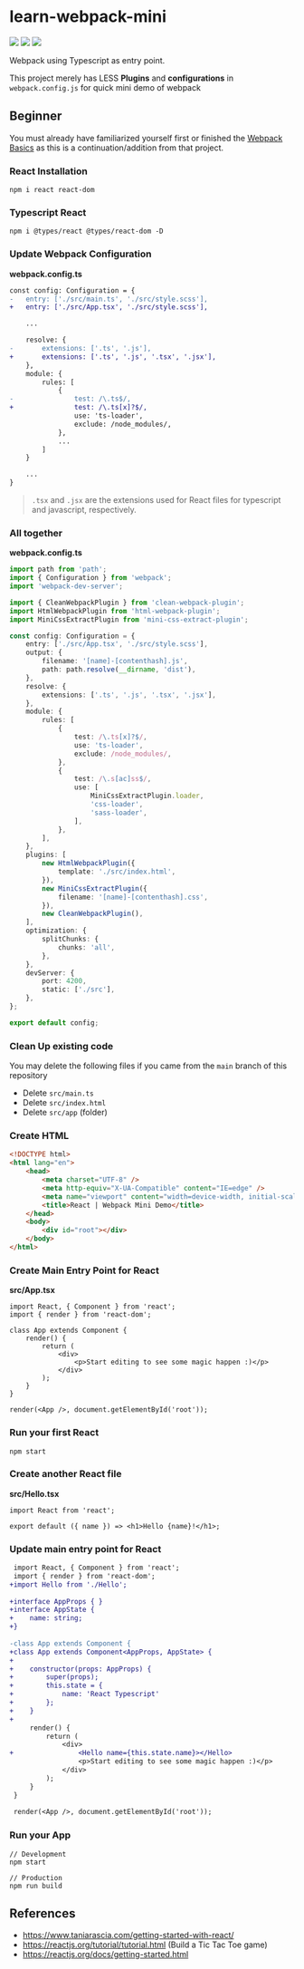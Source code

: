 # learn-webpack-mini

![](https://img.shields.io/badge/webpack-5.67.0-lightblue) ![](https://img.shields.io/badge/react-17.0.2-blue) ![](https://img.shields.io/badge/react--dom-17.0.2-lightblue)

Webpack using Typescript as entry point.

This project merely has LESS **Plugins** and **configurations** in `webpack.config.js` for quick mini demo of webpack

## Beginner

You must already have familiarized yourself first or finished the [Webpack Basics](https://github.com/lightzane/learn-webpack-mini) as this is a continuation/addition from that project.

### React Installation

```
npm i react react-dom
```

### Typescript React

```
npm i @types/react @types/react-dom -D
```

### Update Webpack Configuration

**webpack.config.ts**

```diff
const config: Configuration = {
-   entry: ['./src/main.ts', './src/style.scss'],
+   entry: ['./src/App.tsx', './src/style.scss'],

    ...

    resolve: {
-       extensions: ['.ts', '.js'],
+       extensions: ['.ts', '.js', '.tsx', '.jsx'],
    },
    module: {
        rules: [
            {
-               test: /\.ts$/,
+               test: /\.ts[x]?$/,
                use: 'ts-loader',
                exclude: /node_modules/,
            },
            ...
        ]
    }

    ...
}
```

> `.tsx` and `.jsx` are the extensions used for React files for typescript and javascript, respectively.

### All together
**webpack.config.ts**
```ts
import path from 'path';
import { Configuration } from 'webpack';
import 'webpack-dev-server';

import { CleanWebpackPlugin } from 'clean-webpack-plugin';
import HtmlWebpackPlugin from 'html-webpack-plugin';
import MiniCssExtractPlugin from 'mini-css-extract-plugin';

const config: Configuration = {
    entry: ['./src/App.tsx', './src/style.scss'],
    output: {
        filename: '[name]-[contenthash].js',
        path: path.resolve(__dirname, 'dist'),
    },
    resolve: {
        extensions: ['.ts', '.js', '.tsx', '.jsx'],
    },
    module: {
        rules: [
            {
                test: /\.ts[x]?$/,
                use: 'ts-loader',
                exclude: /node_modules/,
            },
            {
                test: /\.s[ac]ss$/,
                use: [
                    MiniCssExtractPlugin.loader,
                    'css-loader',
                    'sass-loader',
                ],
            },
        ],
    },
    plugins: [
        new HtmlWebpackPlugin({
            template: './src/index.html',
        }),
        new MiniCssExtractPlugin({
            filename: '[name]-[contenthash].css',
        }),
        new CleanWebpackPlugin(),
    ],
    optimization: {
        splitChunks: {
            chunks: 'all',
        },
    },
    devServer: {
        port: 4200,
        static: ['./src'],
    },
};

export default config;
```

### Clean Up existing code
You may delete the following files if you came from the `main` branch of this repository
- Delete `src/main.ts` 
- Delete `src/index.html`
- Delete `src/app` (folder)

### Create HTML
```html
<!DOCTYPE html>
<html lang="en">
    <head>
        <meta charset="UTF-8" />
        <meta http-equiv="X-UA-Compatible" content="IE=edge" />
        <meta name="viewport" content="width=device-width, initial-scale=1.0" />
        <title>React | Webpack Mini Demo</title>
    </head>
    <body>
        <div id="root"></div>
    </body>
</html>
```

### Create Main Entry Point for React

**src/App.tsx**

```tsx
import React, { Component } from 'react';
import { render } from 'react-dom';

class App extends Component {
    render() {
        return (
            <div>
                <p>Start editing to see some magic happen :)</p>
            </div>
        );
    }
}

render(<App />, document.getElementById('root'));
```

### Run your first React
```
npm start
```

### Create another React file

**src/Hello.tsx**
```tsx
import React from 'react';

export default ({ name }) => <h1>Hello {name}!</h1>;
```

### Update main entry point for React
```diff
 import React, { Component } from 'react';
 import { render } from 'react-dom'; 
+import Hello from './Hello';
 
+interface AppProps { }
+interface AppState {
+    name: string;
+}
 
-class App extends Component {
+class App extends Component<AppProps, AppState> {
+ 
+    constructor(props: AppProps) {
+        super(props);
+        this.state = {
+            name: 'React Typescript'
+        };
+    }
+ 
     render() {
         return (
             <div>
+                <Hello name={this.state.name}></Hello>
                 <p>Start editing to see some magic happen :)</p>
             </div>
         );
     }
 }
 
 render(<App />, document.getElementById('root'));
```

### Run your App

```
// Development
npm start

// Production
npm run build
```

## References
- https://www.taniarascia.com/getting-started-with-react/
- https://reactjs.org/tutorial/tutorial.html (Build a Tic Tac Toe game)
- https://reactjs.org/docs/getting-started.html
